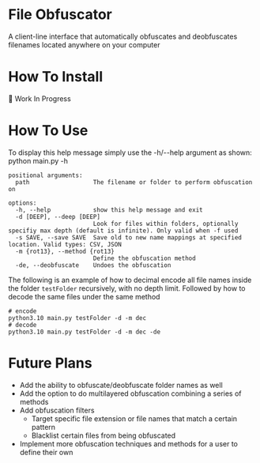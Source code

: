 # File Obfuscator
A client-line interface that automatically obfuscates and deobfuscates filenames located anywhere on your computer

# How To Install
🚧 Work In Progress

# How To Use
 To display this help message simply use the -h/--help argument as shown: python main.py -h
```text
positional arguments:
  path                  The filename or folder to perform obfuscation on

options:
  -h, --help            show this help message and exit
  -d [DEEP], --deep [DEEP]
                        Look for files within folders, optionally specifiy max depth (default is infinite). Only valid when -f used
  -s SAVE, --save SAVE  Save old to new name mappings at specified location. Valid types: CSV, JSON
  -m {rot13}, --method {rot13}
                        Define the obfuscation method
  -de, --deobfuscate    Undoes the obfuscation
```

The following is an example of how to decimal encode all file names inside the folder `testFolder` recursively, with no depth limit.
Followed by how to decode the same files under the same method

```shell
# encode
python3.10 main.py testFolder -d -m dec
# decode
python3.10 main.py testFolder -d -m dec -de
```

# Future Plans
- Add the ability to obfuscate/deobfuscate folder names as well
- Add the option to do multilayered obfuscation combining a series of methods
- Add obfuscation filters
  - Target specific file extension or file names that match a certain pattern
  - Blacklist certain files from being obfuscated
- Implement more obfuscation techniques and methods for a user to define their own
